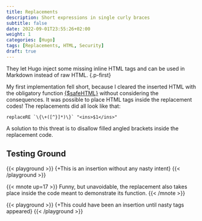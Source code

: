 ```yaml
---
title: Replacements
description: Short expressions in single curly braces
subtitle: false
date: 2022-09-01T23:55:26+02:00
weight: 1
categories: [Hugo]
tags: [Replacements, HTML, Security]
draft: true
---
```


They let Hugo inject some missing inline HTML tags and can be used in Markdown instead of raw HTML.
{.p-first} <!--more-->

My first implementation fell short, because I cleared the inserted HTML with the obligatory function [{$safeHTML}](https://gohugo.io/functions/safehtml/) without considering the consequences. It was possible to place HTML tags inside the replacement codes! The replacements did all look like that:

```go-html-template
replaceRE `\{\+([^}]*)\}` "<ins>$1</ins>"
```

A solution to this threat is to disallow filled angled brackets inside the replacement code.   

## Testing Ground

{{< playground >}}
{+This is an insertion without any nasty intent}
{{< /playground >}}

{{< mnote up=17 >}}
Funny, but unavoidable, the replacement also takes place inside the code meant to demonstrate its function.
{{< /mnote >}}

{{< playground >}}
{+This could have been an insertion until <nasty>nasty tags</nasty> appeared}
{{< /playground >}}
